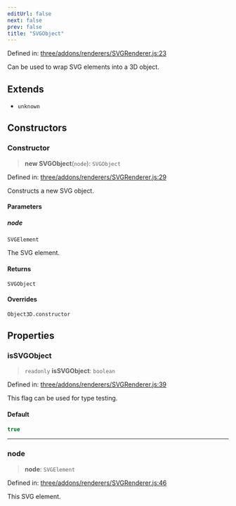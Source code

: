 ```yaml
---
editUrl: false
next: false
prev: false
title: "SVGObject"
---
```


Defined in: [three/addons/renderers/SVGRenderer.js:23](https://github.com/DefinitelyMaybe/three-i18n/blob/fa57b79433d1c349ffb23a78727299c8d4190136/three/addons/renderers/SVGRenderer.js#L23)

Can be used to wrap SVG elements into a 3D object.

## Extends

- `unknown`

## Constructors

### Constructor

> **new SVGObject**(`node`): `SVGObject`

Defined in: [three/addons/renderers/SVGRenderer.js:29](https://github.com/DefinitelyMaybe/three-i18n/blob/fa57b79433d1c349ffb23a78727299c8d4190136/three/addons/renderers/SVGRenderer.js#L29)

Constructs a new SVG object.

#### Parameters

##### node

`SVGElement`

The SVG element.

#### Returns

`SVGObject`

#### Overrides

`Object3D.constructor`

## Properties

### isSVGObject

> `readonly` **isSVGObject**: `boolean`

Defined in: [three/addons/renderers/SVGRenderer.js:39](https://github.com/DefinitelyMaybe/three-i18n/blob/fa57b79433d1c349ffb23a78727299c8d4190136/three/addons/renderers/SVGRenderer.js#L39)

This flag can be used for type testing.

#### Default

```ts
true
```

***

### node

> **node**: `SVGElement`

Defined in: [three/addons/renderers/SVGRenderer.js:46](https://github.com/DefinitelyMaybe/three-i18n/blob/fa57b79433d1c349ffb23a78727299c8d4190136/three/addons/renderers/SVGRenderer.js#L46)

This SVG element.
